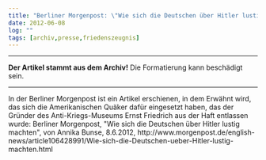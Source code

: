 ```yaml
---
title: "Berliner Morgenpost: \"Wie sich die Deutschen über Hitler lustig machten\""
date: 2012-06-08
log: ""
tags: [archiv,presse,friedenszeugnis]
---
```

<hr><b>Der Artikel stammt aus dem Archiv!</b> Die Formatierung kann beschädigt sein.<hr>
In der Berliner Morgenpost ist ein Artikel erschienen, in dem Erwähnt wird, das sich die Amerikanischen Quäker dafür eingesetzt haben, das der Gründer des Anti-Kriegs-Museums Ernst Friedrich aus der Haft entlassen wurde: Berliner  Morgenpost, "Wie sich die Deutschen über Hitler lustig machten", von Annika Bunse, 8.6.2012, http://www.morgenpost.de/english-news/article106428991/Wie-sich-die-Deutschen-ueber-Hitler-lustig-machten.html 
